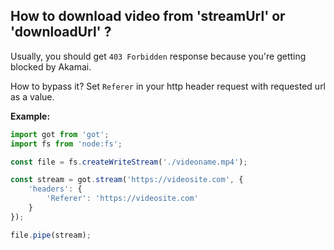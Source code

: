 ## How to download video from 'streamUrl' or 'downloadUrl' ?

Usually, you should get `403 Forbidden` response because you're getting blocked by Akamai.

How to bypass it? Set `Referer` in your http header request with requested url as a value.

**Example:**
```ts
import got from 'got';
import fs from 'node:fs'; 

const file = fs.createWriteStream('./videoname.mp4');

const stream = got.stream('https://videosite.com', {
    'headers': {
        'Referer': 'https://videosite.com'
    }
});

file.pipe(stream);
```